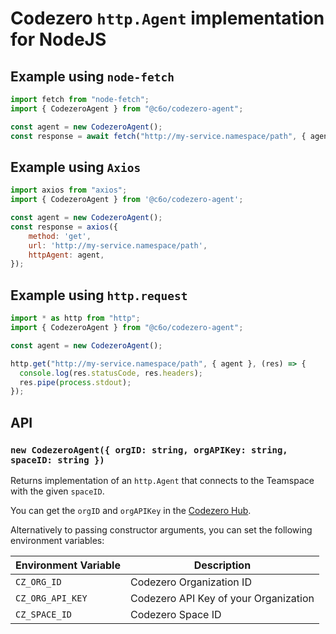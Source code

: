 # Codezero `http.Agent` implementation for NodeJS

## Example using `node-fetch`

```js
import fetch from "node-fetch";
import { CodezeroAgent } from "@c6o/codezero-agent";

const agent = new CodezeroAgent();
const response = await fetch("http://my-service.namespace/path", { agent });
```

## Example using `Axios`

```js
import axios from "axios";
import { CodezeroAgent } from '@c6o/codezero-agent';

const agent = new CodezeroAgent();
const response = axios({
    method: 'get',
    url: 'http://my-service.namespace/path',
    httpAgent: agent,
});
```

## Example using `http.request`

```js
import * as http from "http";
import { CodezeroAgent } from "@c6o/codezero-agent";

const agent = new CodezeroAgent();

http.get("http://my-service.namespace/path", { agent }, (res) => {
  console.log(res.statusCode, res.headers);
  res.pipe(process.stdout);
});
```

## API

### `new CodezeroAgent({ orgID: string, orgAPIKey: string, spaceID: string })`

Returns implementation of an `http.Agent` that connects to the Teamspace with the given `spaceID`.

You can get the `orgID` and `orgAPIKey` in the [Codezero Hub](https://hub.codezero.io/api-keys).

Alternatively to passing constructor arguments, you can set the following environment variables:

| Environment Variable | Description                           |
| -------------------- | ------------------------------------- |
| `CZ_ORG_ID`          | Codezero Organization ID              |
| `CZ_ORG_API_KEY`     | Codezero API Key of your Organization |
| `CZ_SPACE_ID`        | Codezero Space ID                     |
